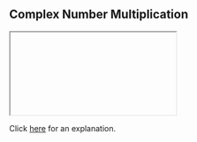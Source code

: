 ##  Complex Number Multiplication 

<iframe></iframe>

Click [here](Explanation.md) for an explanation.

